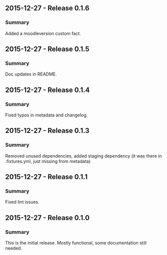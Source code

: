 ## 2015-12-27 - Release 0.1.6
### Summary
Added a moodleversion custom fact.

## 2015-12-27 - Release 0.1.5
### Summary
Doc updates in README.

## 2015-12-27 - Release 0.1.4
### Summary
Fixed typos in metadata and changelog.

## 2015-12-27 - Release 0.1.3
### Summary
Removed unused dependencies, added staging dependency (it was there in .fixtures.yml, just missing from metadata)

## 2015-12-27 - Release 0.1.1
### Summary
Fixed lint issues.

## 2015-12-27 - Release 0.1.0
### Summary
This is the initial release. Mostly functional, some documentation still needed.
